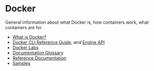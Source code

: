 # Docker

General information about what Docker is, how containers work, what containers are for.

* [What is Docker?](https://www.docker.com/what-docker)
* [Docker CLI Reference Guide](https://docs.docker.com/engine/reference/commandline/cli/), and [Engine API](https://docs.docker.com/engine/api/)
* [Docker Labs](https://github.com/docker/labs/)
* [Documentation Glossary](https://docs.docker.com/glossary/)
* [Reference Documentation](https://docs.docker.com/reference/)
* [Samples](https://docs.docker.com/samples/)